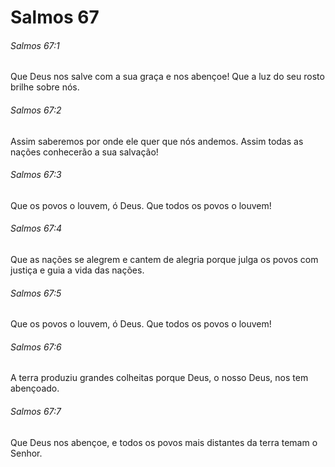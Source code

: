 # Salmos 67

###### Salmos 67:1

Que Deus nos salve com a sua graça e nos abençoe! Que a luz do seu rosto brilhe sobre nós.

###### Salmos 67:2

Assim saberemos por onde ele quer que nós andemos. Assim todas as nações conhecerão a sua salvação!

###### Salmos 67:3

Que os povos o louvem, ó Deus. Que todos os povos o louvem!

###### Salmos 67:4

Que as nações se alegrem e cantem de alegria porque julga os povos com justiça e guia a vida das nações.

###### Salmos 67:5

Que os povos o louvem, ó Deus. Que todos os povos o louvem!

###### Salmos 67:6

A terra produziu grandes colheitas porque Deus, o nosso Deus, nos tem abençoado.

###### Salmos 67:7

Que Deus nos abençoe, e todos os povos mais distantes da terra temam o Senhor.

